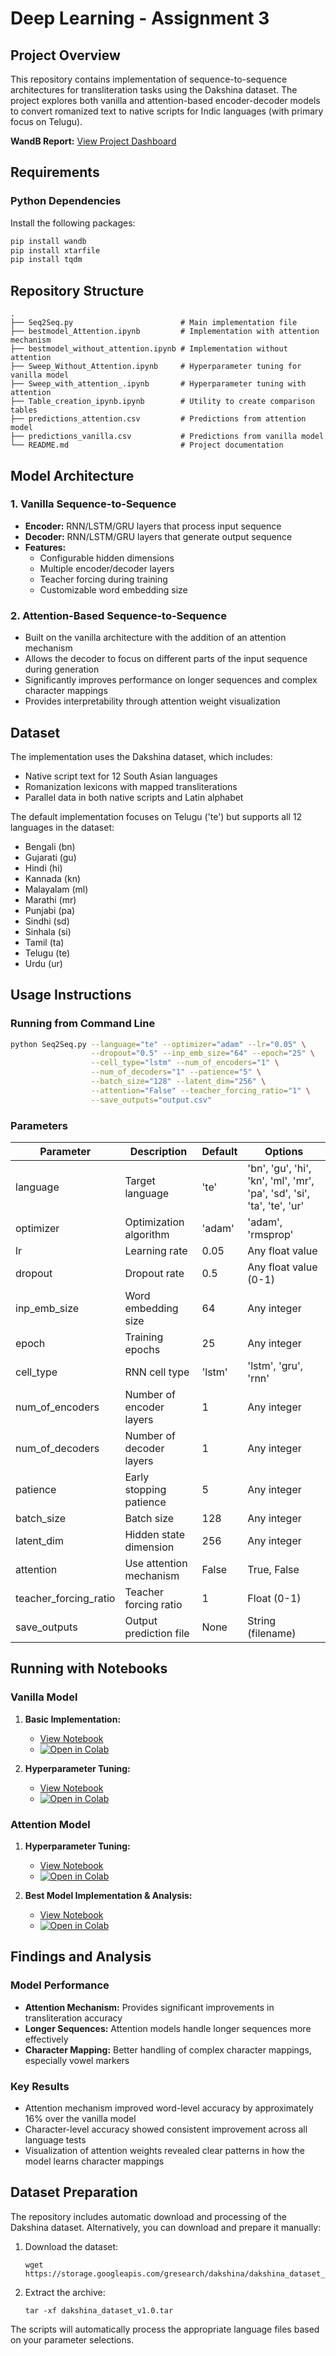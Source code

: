 # Deep Learning - Assignment 3

## Project Overview

This repository contains implementation of sequence-to-sequence architectures for transliteration tasks using the Dakshina dataset. The project explores both vanilla and attention-based encoder-decoder models to convert romanized text to native scripts for Indic languages (with primary focus on Telugu).

**WandB Report:** [View Project Dashboard](https://api.wandb.ai/links/na21b050-iit-madras/ksn6ihnr)

## Requirements

### Python Dependencies
Install the following packages:
```bash
pip install wandb
pip install xtarfile
pip install tqdm
```

## Repository Structure

```
.
├── Seq2Seq.py                        # Main implementation file
├── bestmodel_Attention.ipynb         # Implementation with attention mechanism
├── bestmodel_without_attention.ipynb # Implementation without attention
├── Sweep_Without_Attention.ipynb     # Hyperparameter tuning for vanilla model
├── Sweep_with_attention_.ipynb       # Hyperparameter tuning with attention
├── Table_creation_ipynb.ipynb        # Utility to create comparison tables
├── predictions_attention.csv         # Predictions from attention model
├── predictions_vanilla.csv           # Predictions from vanilla model
└── README.md                         # Project documentation
```

## Model Architecture

### 1. Vanilla Sequence-to-Sequence
- **Encoder:** RNN/LSTM/GRU layers that process input sequence
- **Decoder:** RNN/LSTM/GRU layers that generate output sequence
- **Features:** 
  - Configurable hidden dimensions
  - Multiple encoder/decoder layers
  - Teacher forcing during training
  - Customizable word embedding size

### 2. Attention-Based Sequence-to-Sequence
- Built on the vanilla architecture with the addition of an attention mechanism
- Allows the decoder to focus on different parts of the input sequence during generation
- Significantly improves performance on longer sequences and complex character mappings
- Provides interpretability through attention weight visualization

## Dataset

The implementation uses the Dakshina dataset, which includes:
- Native script text for 12 South Asian languages
- Romanization lexicons with mapped transliterations
- Parallel data in both native scripts and Latin alphabet

The default implementation focuses on Telugu ('te') but supports all 12 languages in the dataset:
- Bengali (bn)
- Gujarati (gu)
- Hindi (hi)
- Kannada (kn)
- Malayalam (ml)
- Marathi (mr)
- Punjabi (pa)
- Sindhi (sd)
- Sinhala (si)
- Tamil (ta)
- Telugu (te)
- Urdu (ur)

## Usage Instructions

### Running from Command Line

```bash
python Seq2Seq.py --language="te" --optimizer="adam" --lr="0.05" \
                  --dropout="0.5" --inp_emb_size="64" --epoch="25" \
                  --cell_type="lstm" --num_of_encoders="1" \
                  --num_of_decoders="1" --patience="5" \
                  --batch_size="128" --latent_dim="256" \
                  --attention="False" --teacher_forcing_ratio="1" \
                  --save_outputs="output.csv"
```

### Parameters

| Parameter | Description | Default | Options |
|-----------|-------------|---------|---------|
| language | Target language | 'te' | 'bn', 'gu', 'hi', 'kn', 'ml', 'mr', 'pa', 'sd', 'si', 'ta', 'te', 'ur' |
| optimizer | Optimization algorithm | 'adam' | 'adam', 'rmsprop' |
| lr | Learning rate | 0.05 | Any float value |
| dropout | Dropout rate | 0.5 | Any float value (0-1) |
| inp_emb_size | Word embedding size | 64 | Any integer |
| epoch | Training epochs | 25 | Any integer |
| cell_type | RNN cell type | 'lstm' | 'lstm', 'gru', 'rnn' |
| num_of_encoders | Number of encoder layers | 1 | Any integer |
| num_of_decoders | Number of decoder layers | 1 | Any integer |
| patience | Early stopping patience | 5 | Any integer |
| batch_size | Batch size | 128 | Any integer |
| latent_dim | Hidden state dimension | 256 | Any integer |
| attention | Use attention mechanism | False | True, False |
| teacher_forcing_ratio | Teacher forcing ratio | 1 | Float (0-1) |
| save_outputs | Output prediction file | None | String (filename) |

## Running with Notebooks

### Vanilla Model
1. **Basic Implementation:** 
   - [View Notebook](https://github.com/ShahistaAfreen/DL_DA6401_A3/blob/main/bestmodel_without_attention.ipynb)
   - [![Open in Colab](https://colab.research.google.com/assets/colab-badge.svg)](https://colab.research.google.com/drive/1XvRNNd4p-Vi4hc9LFXQc6SavUvsSPr69?usp=sharing)

2. **Hyperparameter Tuning:**
   - [View Notebook](https://github.com/ShahistaAfreen/DL_DA6401_A3/blob/main/Sweep_Without_Attention.ipynb)
   - [![Open in Colab](https://colab.research.google.com/assets/colab-badge.svg)](https://colab.research.google.com/drive/1m9cEvnt8-6X37DSdTtd1ah0JAlS9BypG?usp=sharing)

### Attention Model
1. **Hyperparameter Tuning:**
   - [View Notebook](https://github.com/ShahistaAfreen/DL_DA6401_A3/blob/main/Sweep_with_attention_.ipynb)
   - [![Open in Colab](https://colab.research.google.com/assets/colab-badge.svg)](https://colab.research.google.com/drive/1CYzgZo3MS0qpi2fYousCdVcAAXRz7RGQ?usp=sharing)

2. **Best Model Implementation & Analysis:**
   - [View Notebook](https://github.com/ShahistaAfreen/DL_DA6401_A3/blob/main/bestmodel_Attention.ipynb)
   - [![Open in Colab](https://colab.research.google.com/assets/colab-badge.svg)](https://colab.research.google.com/drive/1ukUAwCJGfhbuqOAqFqDR0oxq1epsl8h6?usp=sharing)

## Findings and Analysis

### Model Performance
- **Attention Mechanism:** Provides significant improvements in transliteration accuracy
- **Longer Sequences:** Attention models handle longer sequences more effectively
- **Character Mapping:** Better handling of complex character mappings, especially vowel markers

### Key Results
- Attention mechanism improved word-level accuracy by approximately 16% over the vanilla model
- Character-level accuracy showed consistent improvement across all language tests
- Visualization of attention weights revealed clear patterns in how the model learns character mappings

## Dataset Preparation

The repository includes automatic download and processing of the Dakshina dataset. Alternatively, you can download and prepare it manually:

1. Download the dataset:
   ```
   wget https://storage.googleapis.com/gresearch/dakshina/dakshina_dataset_v1.0.tar
   ```

2. Extract the archive:
   ```
   tar -xf dakshina_dataset_v1.0.tar
   ```

The scripts will automatically process the appropriate language files based on your parameter selections.

